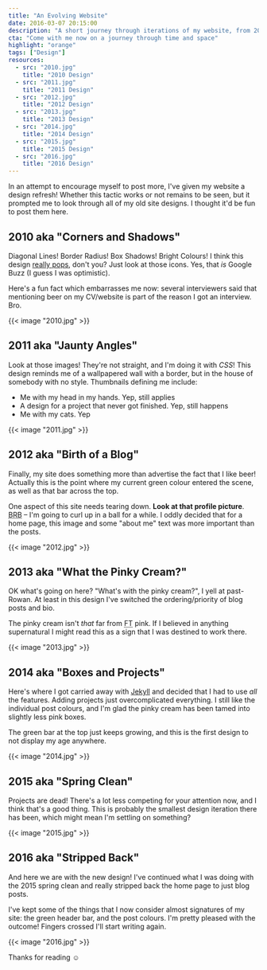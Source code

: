 ```yaml
---
title: "An Evolving Website"
date: 2016-03-07 20:15:00
description: "A short journey through iterations of my website, from 2010–2016, and all of the odd decisions I've made along the way."
cta: "Come with me now on a journey through time and space"
highlight: "orange"
tags: ["Design"]
resources:
  - src: "2010.jpg"
    title: "2010 Design"
  - src: "2011.jpg"
    title: "2011 Design"
  - src: "2012.jpg"
    title: "2012 Design"
  - src: "2013.jpg"
    title: "2013 Design"
  - src: "2014.jpg"
    title: "2014 Design"
  - src: "2015.jpg"
    title: "2015 Design"
  - src: "2016.jpg"
    title: "2016 Design"
---
```



In an attempt to encourage myself to post more, I've given my website a design refresh! Whether this tactic works or not remains to be seen, but it prompted me to look through all of my old site designs. I thought it'd be fun to post them here.


2010 aka "Corners and Shadows"
------------------------------

Diagonal Lines! Border Radius! Box Shadows! Bright Colours! I think this design [really pops][pops], don't you? Just look at those icons. Yes, that _is_ Google Buzz (I guess I was optimistic).

Here's a fun fact which embarrasses me now: several interviewers said that mentioning beer on my CV/website is part of the reason I got an interview. Bro.

{{< image "2010.jpg" >}}


2011 aka "Jaunty Angles"
------------------------

Look at those images! They're not straight, and I'm doing it with _CSS_! This design reminds me of a wallpapered wall with a border, but in the house of somebody with no style. Thumbnails defining me include:

  * Me with my head in my hands. Yep, still applies
  * A design for a project that never got finished. Yep, still happens
  * Me with my cats. Yep

{{< image "2011.jpg" >}}


2012 aka "Birth of a Blog"
--------------------------

Finally, my site does something more than advertise the fact that I like beer! Actually this is the point where my current green colour entered the scene, as well as that bar across the top.

One aspect of this site needs tearing down. **Look at that profile picture**. <abbr title="Be right back">BRB</abbr> – I'm going to curl up in a ball for a while. I oddly decided that for a home page, this image and some "about me" text was more important than the posts.

{{< image "2012.jpg" >}}


2013 aka "What the Pinky Cream?"
--------------------------------

OK what's going on here? "What's with the pinky cream?", I yell at past-Rowan. At least in this design I've switched the ordering/priority of blog posts and bio.

The pinky cream isn't _that_ far from <abbr title="Financial Times">FT</abbr> pink. If I believed in anything supernatural I might read this as a sign that I was destined to work there.

{{< image "2013.jpg" >}}


2014 aka "Boxes and Projects"
-----------------------------

Here's where I got carried away with [Jekyll][jekyll] and decided that I had to use _all_ the features. Adding projects just overcomplicated everything. I still like the individual post colours, and I'm glad the pinky cream has been tamed into slightly less pink boxes.

The green bar at the top just keeps growing, and this is the first design to not display my age anywhere.

{{< image "2014.jpg" >}}


2015 aka "Spring Clean"
-----------------------

Projects are dead! There's a lot less competing for your attention now, and I think that's a good thing. This is probably the smallest design iteration there has been, which might mean I'm settling on something?

{{< image "2015.jpg" >}}


2016 aka "Stripped Back"
------------------------

And here we are with the new design! I've continued what I was doing with the 2015 spring clean and really stripped back the home page to just blog posts.

I've kept some of the things that I now consider almost signatures of my site: the green header bar, and the post colours. I'm pretty pleased with the outcome! Fingers crossed I'll start writing again.

{{< image "2016.jpg" >}}

Thanks for reading :relaxed:



[jekyll]: https://jekyllrb.com/
[pops]: http://theoatmeal.com/comics/design_hell
